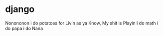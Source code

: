 # django

Nonononon
i do potatoes for Livin as ya Know,
My shit is Playin
I do math
i do papa
i do Nana
